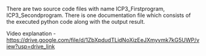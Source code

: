 There are two source code files with name ICP3_Firstprogram, ICP3_Secondprogram.
There is one documentation file which consists of the executed python code along with the output result.

Video explanation - https://drive.google.com/file/d/1ZbXpdudTLidNoXizEeJXmyvmk7kG5UWP/view?usp=drive_link
